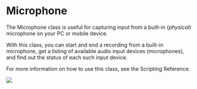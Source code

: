 Microphone
==========


The <span class=keyword>Microphone</span> class is useful for capturing input from a built-in (_physical_) microphone on your PC or mobile device.

With this class, you can start and end a recording from a built-in microphone, get a listing of available audio input devices (microphones), and find out the status of each such input device. 

For more information on how to use this class, see the Scripting Reference. 


![](http://docwiki.hq.unity3d.com/uploads/Main/Microphone-icon.png)  
